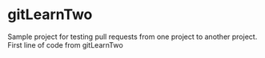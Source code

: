 # gitLearnTwo
Sample project for testing pull requests from one project to another project.
First line of code from gitLearnTwo

